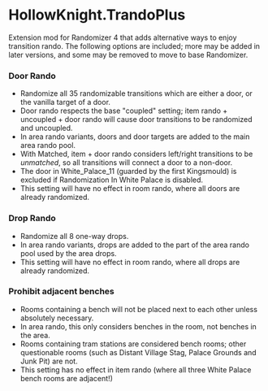 # HollowKnight.TrandoPlus

Extension mod for Randomizer 4 that adds alternative ways to enjoy transition rando. 
The following options are included; more may be added in later versions, and some may be removed to move to base Randomizer.

### Door Rando
- Randomize all 35 randomizable transitions which are either a door, or the vanilla target of a door.
- Door rando respects the base "coupled" setting; item rando + uncoupled + door rando will cause door transitions to be randomized and uncoupled.
- In area rando variants, doors and door targets are added to the main area rando pool.
- With Matched, item + door rando considers left/right transitions to be *unmatched*, so all transitions will connect a door to a non-door.
- The door in White_Palace_11 (guarded by the first Kingsmould) is excluded if Randomization In White Palace is disabled.
- This setting will have no effect in room rando, where all doors are already randomized.

### Drop Rando
- Randomize all 8 one-way drops.
- In area rando variants, drops are added to the part of the area rando pool used by the area drops.
- This setting will have no effect in room rando, where all drops are already randomized.

### Prohibit adjacent benches
- Rooms containing a bench will not be placed next to each other unless absolutely necessary.
- In area rando, this only considers benches in the room, not benches in the area.
- Rooms containing tram stations are considered bench rooms; other questionable rooms (such as Distant Village Stag, Palace Grounds and Junk Pit) are not.
- This setting has no effect in item rando (where all three White Palace bench rooms are adjacent!)
